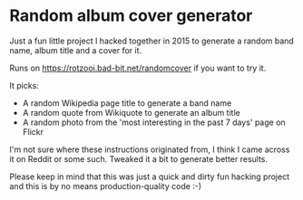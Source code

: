 Random album cover generator
============================

Just a fun little project I hacked together in 2015 to generate a random band name, album title and a cover for it.

Runs on <https://rotzooi.bad-bit.net/randomcover> if you want to try it.

It picks:
- A random Wikipedia page title to generate a band name
- A random quote from Wikiquote to generate an album title
- A random photo from the 'most interesting in the past 7 days' page on Flickr

I'm not sure where these instructions originated from, I think I came across it on Reddit or some such. Tweaked it a bit to generate better results.

Please keep in mind that this was just a quick and dirty fun hacking project and this is by no means production-quality code :-)

